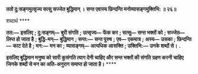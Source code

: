 **ततो दु:सङ्गमुत्सृज्य सत्सु सज्जेत बुद्धिमान् ।** **सन्त एवास्य छिन्दन्ति मनोव्यासङ्गमुक्तिभि: ॥ २६॥** 

शब्दार्थ **** 

**तत:—** **इसलिए** **; दु:सङ्गम्—** **बुरी संगति** **; उत्सृज्य—** **फेंक कर** **; सत्सु—** **सन्त भक्तों को** **; सज्जेत—** **लिप्त हो जाता है** **; बुद्धि-मन्—** **बुद्धिमान** **; सन्त:—** **सन्त पुरुष** **; एव—** **एकमात्र** **; अस्य—** **उसका** **; छिन्दन्ति—** **काट देते है** **; मन:—** **मन का** **; व्यासङ्गम्—** **अत्यधिक** **आसक्ति** **; उक्तिभि:—** **उनके शब्दों से।** **.** 

**इसलिए बुद्धिमान मनुष्य को सारी कुसंगति त्याग देनी चाहिए और सन्त भक्तों की संगति** **ग्रहण करनी चाहिए जिनके शब्दों से मन का अति-अनुराग समाप्त हो जाता है।** **** 